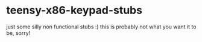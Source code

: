 # teensy-x86-keypad-stubs
just some silly non functional stubs :) this is probably not what you want it to be, sorry!
